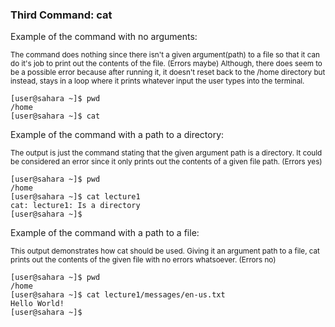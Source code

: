 ### Third Command: cat

Example of the command with no arguments:

<sup> The command does nothing since there isn't a given argument(path) to a file so that it can do it's job to print out the contents of the file. (Errors maybe) Although, there does seem to be a possible error because after running it, it doesn't reset back to the /home directory but instead, stays in a loop where it prints whatever input the user types into the terminal. 
```
[user@sahara ~]$ pwd
/home
[user@sahara ~]$ cat
```

Example of the command with a path to a directory:

<sup> The output is just the command stating that the given argument path is a directory. It could be considered an error since it only prints out the contents of a given file path. (Errors yes)
```
[user@sahara ~]$ pwd
/home
[user@sahara ~]$ cat lecture1
cat: lecture1: Is a directory
[user@sahara ~]$ 
```

Example of the command with a path to a file:

<sup> This output demonstrates how cat should be used. Giving it an argument path to a file, cat prints out the contents of the given file with no errors whatsoever. (Errors no) 
```
[user@sahara ~]$ pwd
/home
[user@sahara ~]$ cat lecture1/messages/en-us.txt
Hello World!
[user@sahara ~]$ 
```
